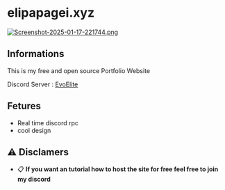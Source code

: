 # elipapagei.xyz

[![Screenshot-2025-01-17-221744.png](https://i.postimg.cc/Bb3qqgwY/Screenshot-2025-01-20-221603.png)](https://postimg.cc/G8M0KkRG)

## Informations
This is my free and open source Portfolio Website

Discord Server : [EvoElite](https://discord.gg/ckW6Dyxk)

## Fetures
- Real time discord rpc 
- cool design

## ⚠️ Disclamers
- 📋 **If you want an tutorial how to host the site for free feel free to join my discord**

